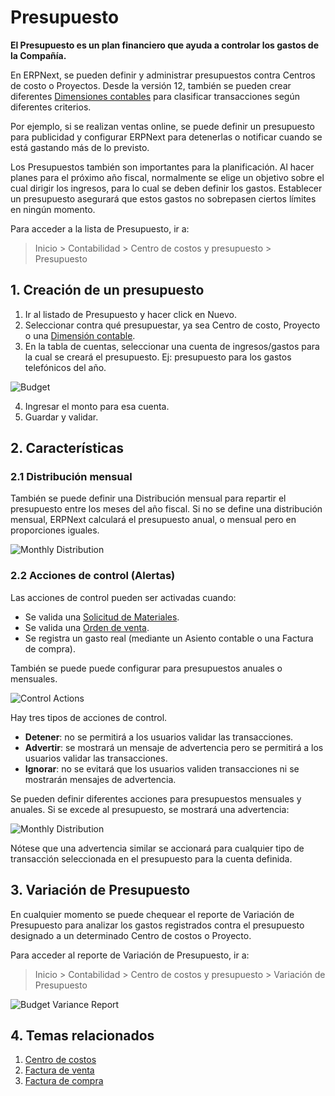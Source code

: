 <!-- add-breadcrumbs -->
# Presupuesto

**El Presupuesto es un plan financiero que ayuda a controlar los gastos de la Compañía.**

En ERPNext, se pueden definir y administrar presupuestos contra Centros de costo o Proyectos. Desde la versión 12, también se pueden crear diferentes [Dimensiones contables](/docs/user/manual/es/accounts/accounting-dimensions) para clasificar transacciones según diferentes criterios.

Por ejemplo, si se realizan ventas online, se puede definir un presupuesto para publicidad y configurar ERPNext para detenerlas o notificar cuando se está gastando más de lo previsto.

Los Presupuestos también son importantes para la planificación. Al hacer planes para el próximo año fiscal, normalmente se elige un objetivo sobre el cual dirigir los ingresos, para lo cual se deben definir los gastos. Establecer un presupuesto asegurará que estos gastos no sobrepasen ciertos límites en ningún momento.

Para acceder a la lista de Presupuesto, ir a:
> Inicio > Contabilidad > Centro de costos y presupuesto > Presupuesto

## 1. Creación de un presupuesto
1. Ir al listado de Presupuesto y hacer click en Nuevo.
1. Seleccionar contra qué presupuestar, ya sea Centro de costo, Proyecto o una [Dimensión contable](/docs/user/manual/es/accounts/accounting-dimensions).
1. En la tabla de cuentas, seleccionar una cuenta de ingresos/gastos para la cual se creará el presupuesto. Ej: presupuesto para los gastos telefónicos del año.
 
 <img class="screenshot" alt="Budget" src="{{docs_base_url}}/assets/img/accounts/budget-account.png">
 
4. Ingresar el monto para esa cuenta.
1. Guardar y validar.


## 2. Características
### 2.1 Distribución mensual

También se puede definir una Distribución mensual para repartir el presupuesto entre los meses del año fiscal. Si no se define una distribución mensual, ERPNext calculará el presupuesto anual, o mensual pero en proporciones iguales.

<img class="screenshot" alt="Monthly Distribution" src="{{docs_base_url}}/assets/img/accounts/monthly-budget-distribution.png">

### 2.2 Acciones de control (Alertas)

Las acciones de control pueden ser activadas cuando:

* Se valida una [Solicitud de Materiales](/docs/user/manual/en/stock/material-request).
* Se valida una [Orden de venta](/docs/user/manual/en/buying/purchase-order). 
* Se registra un gasto real (mediante un Asiento contable o una Factura de compra).

También se puede puede configurar para presupuestos anuales o mensuales.

![Control Actions](/docs/assets/img/accounts/control-actions.png)

Hay tres tipos de acciones de control.

* **Detener**: no se permitirá a los usuarios validar las transacciones.
* **Advertir**: se mostrará un mensaje de advertencia pero se permitirá a los usuarios validar las transacciones.
* **Ignorar**: no se evitará que los usuarios validen transacciones ni se mostrarán mensajes de advertencia.

Se pueden definir diferentes acciones para presupuestos mensuales y anuales. Si se excede al presupuesto, se mostrará una advertencia:

<img class="screenshot" alt="Monthly Distribution" src="{{docs_base_url}}/assets/img/accounts/budget-warning.png">

Nótese que una advertencia similar se accionará para cualquier tipo de transacción seleccionada en el presupuesto para la cuenta definida.

## 3. Variación de Presupuesto

En cualquier momento se puede chequear el reporte de Variación de Presupuesto para analizar los gastos registrados contra el presupuesto designado a un determinado Centro de costos o Proyecto.

Para acceder al reporte de Variación de Presupuesto, ir a:

> Inicio > Contabilidad > Centro de costos y presupuesto > Variación de Presupuesto

<img class="screenshot" alt="Budget Variance Report" src="{{docs_base_url}}/assets/img/accounts/budget-variance-report.png">


## 4. Temas relacionados
1. [Centro de costos](/docs/user/manual/es/accounts/cost-center)
1. [Factura de venta](/docs/user/manual/es/accounts/sales-invoice)
1. [Factura de compra](/docs/user/manual/es/accounts/purchase-invoice)
